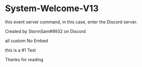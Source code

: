 # System-Welcome-V13

this event server command, in this case, enter the Discord server.

Created by StormSam#9932 on Discord

all custom
No Embed

this is a #1 Test

Thanks for reading
